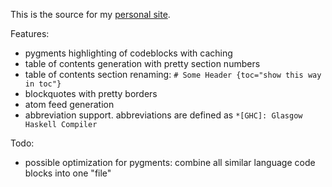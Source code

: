 This is the source for my [personal site](http://blaenkdenum.com).

Features:

* pygments highlighting of codeblocks with caching
* table of contents generation with pretty section numbers
* table of contents section renaming: `# Some Header {toc="show this way in toc"}`
* blockquotes with pretty borders
* atom feed generation
* abbreviation support. abbreviations are defined as `*[GHC]: Glasgow Haskell Compiler`

Todo:

* possible optimization for pygments: combine all similar language code blocks into one "file"
